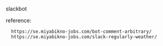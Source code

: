 
slackbot


reference:
```
  https://se.miyabikno-jobs.com/bot-comment-arbitrary/
  https://se.miyabikno-jobs.com/slack-regularly-weather/
 ```
